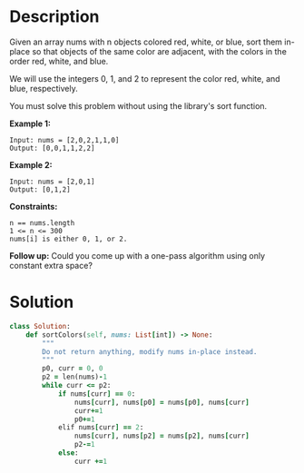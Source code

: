 # Description
Given an array nums with n objects colored red, white, or blue, sort them in-place so that objects of the same color are adjacent, with the colors in the order red, white, and blue.

We will use the integers 0, 1, and 2 to represent the color red, white, and blue, respectively.

You must solve this problem without using the library's sort function.

**Example 1:**
```
Input: nums = [2,0,2,1,1,0]
Output: [0,0,1,1,2,2]
```
**Example 2:**
```
Input: nums = [2,0,1]
Output: [0,1,2]
```
**Constraints:**
```
n == nums.length
1 <= n <= 300
nums[i] is either 0, 1, or 2.
```

**Follow up:** Could you come up with a one-pass algorithm using only constant extra space?

# Solution
```ruby
class Solution:
    def sortColors(self, nums: List[int]) -> None:
        """
        Do not return anything, modify nums in-place instead.
        """
        p0, curr = 0, 0
        p2 = len(nums)-1
        while curr <= p2:
            if nums[curr] == 0:
                nums[curr], nums[p0] = nums[p0], nums[curr]
                curr+=1
                p0+=1
            elif nums[curr] == 2:
                nums[curr], nums[p2] = nums[p2], nums[curr]
                p2-=1
            else:
                curr +=1
```
